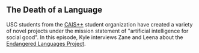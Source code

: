 ## The Death of a Language

USC students from the [CAIS++](http://caisplusplus.usc.edu/) student organization have created a variety of novel projects under the mission statement of "artificial intelligence for social good".  In this episode, Kyle interviews Zane and Leena about the [Endangered Languages Project](http://www.endangeredlanguages.com/).


